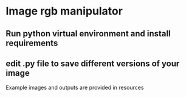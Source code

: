 # Image rgb manipulator 

## Run python virtual environment and install requirements

## edit .py file to save different versions of your image

Example images and outputs are provided in resources